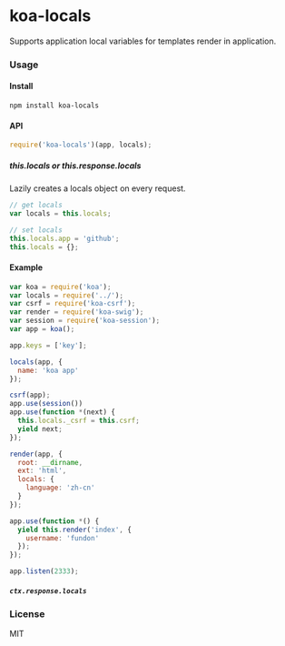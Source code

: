 # koa-locals

Supports application local variables for templates render in application.


### Usage

#### Install

```
npm install koa-locals
```

#### API

```js
require('koa-locals')(app, locals);
```

##### this.locals or this.response.locals
Lazily creates a locals object on every request.
```js
// get locals
var locals = this.locals;

// set locals
this.locals.app = 'github';
this.locals = {};
```

#### Example

```js
var koa = require('koa');
var locals = require('../');
var csrf = require('koa-csrf');
var render = require('koa-swig');
var session = require('koa-session');
var app = koa();

app.keys = ['key'];

locals(app, {
  name: 'koa app'
});

csrf(app);
app.use(session())
app.use(function *(next) {
  this.locals._csrf = this.csrf;
  yield next;
});

render(app, {
  root: __dirname,
  ext: 'html',
  locals: {
    language: 'zh-cn'
  }
});

app.use(function *() {
  yield this.render('index', {
    username: 'fundon'
  });
});

app.listen(2333);
```

  
##### `ctx.response.locals`

### License

MIT
